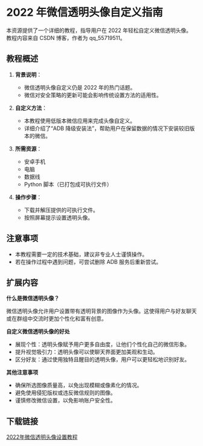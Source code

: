 # 2022 年微信透明头像自定义指南

本资源提供了一个详细的教程，指导用户在 2022 年轻松自定义微信透明头像。教程内容来自 CSDN 博客，作者为 qq_55719511。

## 教程概述

1. **背景说明**：
   - 微信透明头像自定义仍是 2022 年的热门话题。
   - 微信对安全策略的更新可能会影响传统设置方法的适用性。

2. **自定义方法**：
   - 本教程使用低版本微信应用来完成头像自定义。
   - 详细介绍了“ADB 降级安装法”，帮助用户在保留数据的情况下安装较旧版本的微信。

3. **所需资源**：
   - 安卓手机
   - 电脑
   - 数据线
   - Python 脚本（已打包成可执行文件）

4. **操作步骤**：
   - 下载并解压提供的可执行文件。
   - 按照屏幕提示设置透明头像。

## 注意事项

- 本教程需要一定的技术基础，建议非专业人士谨慎操作。
- 若在操作过程中遇到问题，可尝试删除 ADB 服务后重新尝试。

## 扩展内容

**什么是微信透明头像？**

微信透明头像允许用户设置带有透明背景的图像作为头像。这使得用户与好友聊天或在群组中交流时更加个性化和富有创意。

**自定义微信透明头像的好处**

* 展现个性：透明头像赋予用户更多自由度，让他们个性化自己的微信形象。
* 提升视觉吸引力：透明头像可以使聊天界面更加美观和生动。
* 区分好友：通过使用独特且醒目的透明头像，用户可以更轻松地识别好友。

**其他注意事项**

* 确保所选图像质量高，以免出现模糊或像素化的情况。
* 避免使用侵犯版权或违反微信规则的图像。
* 谨慎修改微信设置，以免影响账户安全性。

## 下载链接

[2022年微信透明头像设置教程](https://pan.quark.cn/s/b70ca626137c)